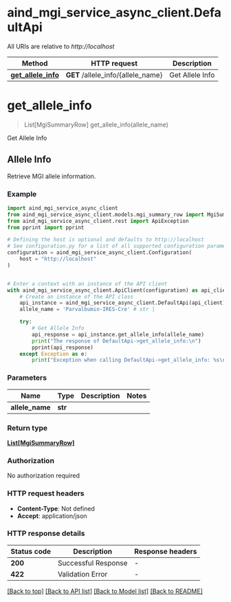 # aind_mgi_service_async_client.DefaultApi

All URIs are relative to *http://localhost*

Method | HTTP request | Description
------------- | ------------- | -------------
[**get_allele_info**](DefaultApi.md#get_allele_info) | **GET** /allele_info/{allele_name} | Get Allele Info


# **get_allele_info**
> List[MgiSummaryRow] get_allele_info(allele_name)

Get Allele Info

## Allele Info
Retrieve MGI allele information.

### Example


```python
import aind_mgi_service_async_client
from aind_mgi_service_async_client.models.mgi_summary_row import MgiSummaryRow
from aind_mgi_service_async_client.rest import ApiException
from pprint import pprint

# Defining the host is optional and defaults to http://localhost
# See configuration.py for a list of all supported configuration parameters.
configuration = aind_mgi_service_async_client.Configuration(
    host = "http://localhost"
)


# Enter a context with an instance of the API client
with aind_mgi_service_async_client.ApiClient(configuration) as api_client:
    # Create an instance of the API class
    api_instance = aind_mgi_service_async_client.DefaultApi(api_client)
    allele_name = 'Parvalbumin-IRES-Cre' # str | 

    try:
        # Get Allele Info
        api_response = api_instance.get_allele_info(allele_name)
        print("The response of DefaultApi->get_allele_info:\n")
        pprint(api_response)
    except Exception as e:
        print("Exception when calling DefaultApi->get_allele_info: %s\n" % e)
```



### Parameters


Name | Type | Description  | Notes
------------- | ------------- | ------------- | -------------
 **allele_name** | **str**|  | 

### Return type

[**List[MgiSummaryRow]**](MgiSummaryRow.md)

### Authorization

No authorization required

### HTTP request headers

 - **Content-Type**: Not defined
 - **Accept**: application/json

### HTTP response details

| Status code | Description | Response headers |
|-------------|-------------|------------------|
**200** | Successful Response |  -  |
**422** | Validation Error |  -  |

[[Back to top]](#) [[Back to API list]](../README.md#documentation-for-api-endpoints) [[Back to Model list]](../README.md#documentation-for-models) [[Back to README]](../README.md)

